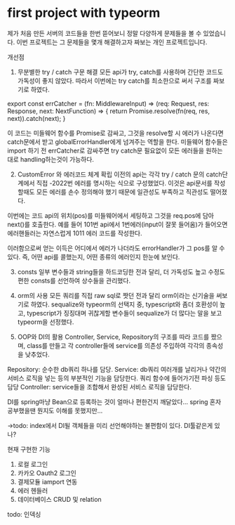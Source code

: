 # first project with typeorm

제가 처음 만든 서버의 코드들을 한번 뜯어보니 정말 다양하게 문제들을 볼 수 있었습니다. 이번 프로젝트는 그 문제들을 몇개 해결하고자 짜보는 개인 프로젝트입니다.

개선점

1. 무분별한 try / catch 구문 해결
모든 api가 try, catch를 사용하며 간단한 코드도 가독성이 좋지 않았다. 따라서 이번에는 try catch를 최소한으로 써서 구조를 짜보기로 하였다.

export const errCatcher = (fn: MiddlewareInput) => (req: Request, res: Response, next: NextFunction) => { 
    return Promise.resolve(fn(req, res, next)).catch(next);
}

이 코드는 미들웨어 함수를 Promise로 감싸고, 그것을 resolve할 시 에러가 나온다면 catch문에서 받고 globalErrorHandler에게 넘겨주는 역할을 한다.
미들웨어 함수들은 import 하기 전 errCatcher로 감싸주면 try catch문 필요없이 모든 에러들을 원하는대로 handling하는것이 가능하다.

2. CustomError 와 에러코드 체계 확립
이전의 api는 각각 try / catch 문의 catch단계에서 직접 -2022번 에러를 명시하는 식으로 구성했었다.
이것은 api문서를 작성할때도 모든 에러를 손수 정의해야 했기 때문에 일관성도 부족하고 직관성도 떨어졌다.

이번에는 코드 api의 위치(pos)를 미들웨어에서 세팅하고 그것을 req.pos에 담아 next()를 호출한다.
예를 들어 101번 api에서 1번에러(input이 잘못 들어옴)가 들어오면 에러핸들러는 자연스럽게 1011 에러 코드를 작성한다.

이러함으로써 얻는 이득은 어디에서 에러가 나더라도 errorHandler가 그 pos를 알 수 있다.
즉, 어떤 api를 콜했는지, 어떤 종류의 에러인지 한눈에 보인다.

3. consts
일부 변수들과 string들을 하드코딩한 전과 달리, 더 가독성도 높고 수정도 편한 consts를 선언하여 상수들을 관리했다.

4. orm의 사용
모든 쿼리를 직접 raw sql로 짯던 전과 달리 orm이라는 신기술을 써보기로 하였다.
sequalize와 typeorm의 선택지 중, typescript와 좀더 호환성이 높고, typescript가 징징대며 귀찮게할 변수들이 sequalize가 더 많다는 말을 보고 typeorm을 선정했다.

5. OOP와 DI의 활용
Controller, Service, Repository의 구조를 따라 코드를 짰으며, class를 만들고 각 controller들에 service를 의존성 주입하여 각각의 종속성을 낮추었다.

Repository: 순수한 db쿼리 하나를 담당.
Service: db쿼리 여러개를 날리거나 약간의 서비스 로직을 넣는 등의 부분적인 기능을 담당한다. 쿼리 함수에 들어가기전 파싱 등도 담당
Controller: service들을 조합해서 완성된 서비스 로직을 담당한다.

DI를 spring마냥 Bean으로 등록하는 것이 얼마나 편한건지 깨달았다... spring 혼자 공부했을땐 뭔지도 이해를 못했지만...

->todo: index에서 DI될 객체들을 미리 선언해야하는 불편함이 있다. DI툴같은게 있나?

현재 구현한 기능
1. 로컬 로그인
2. 카카오 Oauth2 로그인
3. 결제모듈 iamport 연동
4. 에러 헨들러
5. 데이터베이스 CRUD 및 relation

todo: 인덱싱